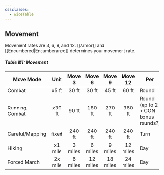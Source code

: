```yaml
---
cssclasses:
  - wideTable
---
```

## Movement
Movement rates are 3, 6, 9, and 12. [[Armor]] and [[Encumbered|Encumberance]] determines your movement rate. 

##### Table M1: Movement

| Move Mode       |  Unit   | Move 3  |  Move 6  |  Move 9  |    Move 12    | Per                                 |
| --------------- |:-------:|:-------:|:--------:|:--------:|:--------:| ----------------------------------- |
| Combat          |  x5 ft  |  30 ft  |  30 ft   |  45 ft   |  60 ft   | Round                               |
| Running, Combat | x30 ft  |  90 ft  |  180 ft  |  270 ft  |  360 ft  | Round (up to 2 + CON bonus rounds?) |
| Careful/Mapping |  fixed  | 240 ft  |  240 ft  |  240 ft  |  240 ft  | Turn                                |
| Hiking          | x1 mile | 3 miles | 6 miles  | 9 miles  | 12 miles | Day                                 |
| Forced March    | 2x mile | 6 miles | 12 miles | 18 miles | 24 miles | Day                                 |

